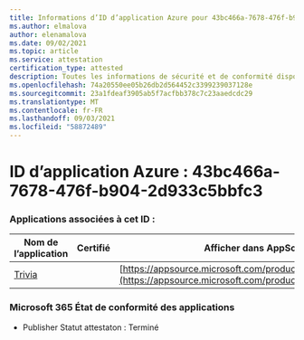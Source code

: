 ```yaml
---
title: Informations d’ID d’application Azure pour 43bc466a-7678-476f-b904-2d933c5bbfc3
ms.author: elmalova
author: elenamalova
ms.date: 09/02/2021
ms.topic: article
ms.service: attestation
certification_type: attested
description: Toutes les informations de sécurité et de conformité disponibles pour 43bc466a-7678-476f-b904-2d933c5bbfc3.
ms.openlocfilehash: 74a20550ee05b26db2d564452c3399239037128e
ms.sourcegitcommit: 23a1fdeaf3905ab5f7acfbb378c7c23aaedcdc29
ms.translationtype: MT
ms.contentlocale: fr-FR
ms.lasthandoff: 09/03/2021
ms.locfileid: "58872489"
---
```

# <a name="azure-app-id-43bc466a-7678-476f-b904-2d933c5bbfc3"></a>ID d’application Azure : 43bc466a-7678-476f-b904-2d933c5bbfc3


### <a name="apps-associated-with-this-id"></a>Applications associées à cet ID :
| **Nom de l’application** | **Certifié** | **Afficher dans AppSource** |
|--------------|---------------|-----------------------|
| [Trivia](https://docs.microsoft.com/microsoft-365-app-certification/forward/WA200001956) |  | [https://appsource.microsoft.com/product/office/WA200001956](https://appsource.microsoft.com/product/office/WA200001956) |

### <a name="microsoft-365-app-compliance-status"></a>Microsoft 365 État de conformité des applications
- Publisher Statut attestaton : Terminé
